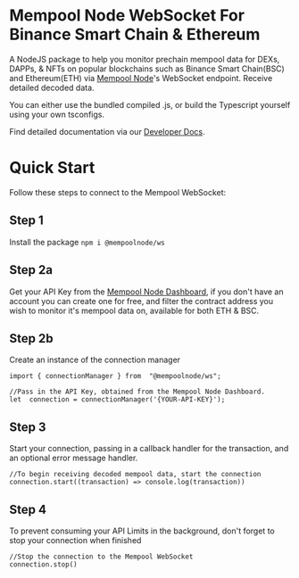 
# Mempool Node WebSocket For Binance Smart Chain & Ethereum
A NodeJS package to help you monitor prechain mempool data for DEXs, DAPPs, & NFTs on popular blockchains such as Binance Smart Chain(BSC) and Ethereum(ETH) via [Mempool Node](https://mempoolnode.com)'s WebSocket endpoint. Receive detailed decoded data.

You can either use the bundled compiled .js, or build the Typescript yourself using your own tsconfigs.

Find detailed documentation via our [Developer Docs](https://docs.mempoolnode.com).

# Quick Start
Follow these steps to connect to the Mempool WebSocket:
## Step 1

Install the package
`npm i @mempoolnode/ws`

## Step 2a
Get your API Key  from the [Mempool Node Dashboard](https://dashboard.mempoolnode.com/?source=websocket-readme), if you don't have an account you can create one for free, and filter the contract address you wish to monitor it's mempool data on, available for both ETH & BSC.

## Step 2b
Create an instance of the connection manager
```
import { connectionManager } from  "@mempoolnode/ws";

//Pass in the API Key, obtained from the Mempool Node Dashboard.
let  connection = connectionManager('{YOUR-API-KEY}');
```

## Step 3

Start your connection, passing in a callback handler for the transaction, and an optional error message handler.
```
//To begin receiving decoded mempool data, start the connection
connection.start((transaction) => console.log(transaction))
```

## Step 4

To prevent consuming your API Limits in the background, don't forget to stop your connection when finished 

```
//Stop the connection to the Mempool WebSocket
connection.stop()
```
